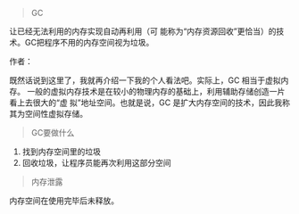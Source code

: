 > GC

让已经无法利用的内存实现自动再利用（可 能称为“内存资源回收”更恰当）的技术。GC把程序不用的内存空间视为垃圾。

作者：

既然话说到这里了，我就再介绍一下我的个人看法吧。实际上，GC 相当于虚拟内存。 一般的虚拟内存技术是在较小的物理内存的基础上，利用辅助存储创造一片看上去很大的“虚 拟”地址空间。也就是说，GC 是扩大内存空间的技术，因此我称其为空间性虚拟存储。



> GC要做什么

1. 找到内存空间里的垃圾
2. 回收垃圾，让程序员能再次利用这部分空间



> 内存泄露

内存空间在使用完毕后未释放。





